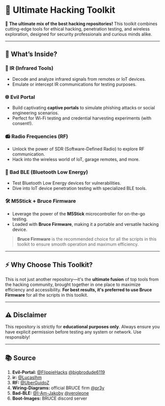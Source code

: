 # 🚀 Ultimate Hacking Toolkit  

🎯 **The ultimate mix of the best hacking repositories!** This toolkit combines cutting-edge tools for ethical hacking, penetration testing, and wireless exploration, designed for security professionals and curious minds alike.  

---

## 🌟 What’s Inside?  

### 🔦 **IR (Infrared Tools)**  
- Decode and analyze infrared signals from remotes or IoT devices.  
- Emulate or intercept IR communications for testing purposes.  



### 🌐 **Evil Portal**  
- Build captivating **captive portals** to simulate phishing attacks or social engineering scenarios.  
- Perfect for Wi-Fi testing and credential harvesting experiments (with consent!).  


### 📻 **Radio Frequencies (RF)**  
- Unlock the power of SDR (Software-Defined Radio) to explore RF communication.  
- Hack into the wireless world of IoT, garage remotes, and more.  


### 📶 **Bad BLE (Bluetooth Low Energy)**  
- Test Bluetooth Low Energy devices for vulnerabilities.  
- Dive into IoT device penetration testing with specialized BLE tools.  


### 🛠️ **M5Stick + Bruce Firmware**  
- Leverage the power of the **M5Stick** microcontroller for on-the-go testing.  
- Loaded with **Bruce Firmware**, making it a portable and versatile hacking device.  
> **Bruce Firmware** is the recommended choice for all the scripts in this toolkit to ensure smooth operation and maximum efficiency.  

---

## ⚡ Why Choose This Toolkit?  
This is not just another repository—it's the **ultimate fusion** of top tools from the hacking community, brought together in one place to maximize efficiency and accessibility. **For best results, it's preferred to use Bruce Firmware** for all the scripts in this toolkit.  

---

## ⚠️ **Disclaimer**  
This repository is strictly for **educational purposes only**. Always ensure you have explicit permission before testing any system or network. Use responsibly!

---

## 📚 **Source** 
1. **Evil-Portal:** [@FlippieHacks](https://github.com/FlippieHacks) [@bigbrodude6119](https://github.com/bigbrodude6119)
2. **ir:** [@Lucaslhm](https://github.com/Lucaslhm)
3. **RF:** [@UberGuidoZ](https://github.com/UberGuidoZ)
4. **Wiring-Diagrams:** official BRUCE firm [@pr3y](https://github.com/pr3y)
5. **Bad-BLE:** [@I-Am-Jakoby](https://github.com/I-Am-Jakoby) [@veroleone](https://github.com/veroleone)
6. **Boot-Images:** BRUCE discord server
